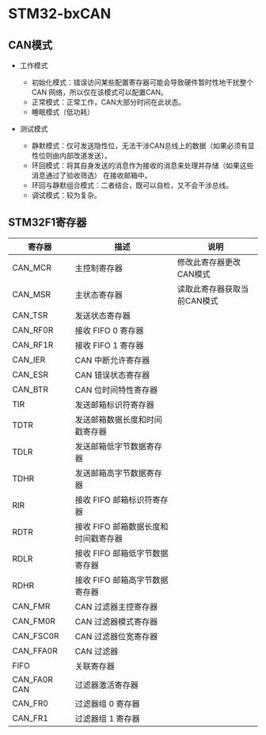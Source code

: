 # STM32-bxCAN

## CAN模式

- 工作模式
  - 初始化模式：错误访问某些配置寄存器可能会导致硬件暂时性地干扰整个 CAN 网络，所以仅在该模式可以配置CAN。
  - 正常模式：正常工作，CAN大部分时间在此状态。
  - 睡眠模式（低功耗）

- 测试模式
  - 静默模式：仅可发送隐性位，无法干涉CAN总线上的数据（如果必须有显性位则由内部改道发送）。
  - 环回模式：将其自身发送的消息作为接收的消息来处理并存储（如果这些消息通过了验收筛选）  在接收邮箱中。
  - 环回与静默组合模式：二者结合，既可以自检，又不会干涉总线。
  - 调试模式：较为复杂。

## STM32F1寄存器

| 寄存器       | 描述                                 | 说明                        |
| ------------ | ------------------------------------ | --------------------------- |
| CAN_MCR      | 主控制寄存器                         | 修改此寄存器更改CAN模式     |
| CAN_MSR      | 主状态寄存器                         | 读取此寄存器获取当前CAN模式 |
| CAN_TSR      | 发送状态寄存器                       |                             |
| CAN_RF0R     | 接收 FIFO 0 寄存器                   |                             |
| CAN_RF1R     | 接收 FIFO 1 寄存器                   |                             |
| CAN_IER      | CAN 中断允许寄存器                   |                             |
| CAN_ESR      | CAN 错误状态寄存器                   |                             |
| CAN_BTR      | CAN 位时间特性寄存器                 |                             |
| TIR          | 发送邮箱标识符寄存器                 |                             |
| TDTR         | 发送邮箱数据长度和时间戳寄存器       |                             |
| TDLR         | 发送邮箱低字节数据寄存器             |                             |
| TDHR         | 发送邮箱高字节数据寄存器             |                             |
| RIR          | 接收 FIFO 邮箱标识符寄存器           |                             |
| RDTR         | 接收 FIFO 邮箱数据长度和时间戳寄存器 |                             |
| RDLR         | 接收 FIFO 邮箱低字节数据寄存器       |                             |
| RDHR         | 接收 FIFO 邮箱高字节数据寄存器       |                             |
| CAN_FMR      | CAN 过滤器主控寄存器                 |                             |
| CAN_FM0R     | CAN 过滤器模式寄存器                 |                             |
| CAN_FSC0R    | CAN 过滤器位宽寄存器                 |                             |
| CAN_FFA0R    | CAN 过滤器                           |                             |
| FIFO         | 关联寄存器                           |                             |
| CAN_FA0R CAN | 过滤器激活寄存器                     |                             |
| CAN_FR0      | 过滤器组 0 寄存器                    |                             |
| CAN_FR1      | 过滤器组 1 寄存器                    |                             |